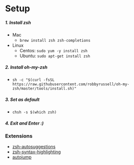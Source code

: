 # Setup
##### 1. Install zsh
 - Mac
   * `brew install zsh zsh-completions`
 - Linux
   * Centos: `sudo yum -y install zsh`
   * Ubuntu: `sudo apt-get install zsh`

##### 2. Install oh-my-zsh
- `sh -c "$(curl -fsSL https://raw.githubusercontent.com/robbyrussell/oh-my-zsh/master/tools/install.sh)"`

##### 3. Set as default
 * `chsh -s $(which zsh)`
 
##### 4. Exit and Enter :)

### Extensions
 - [zsh-autosuggestions](https://github.com/zsh-users/zsh-autosuggestions/blob/master/INSTALL.md)
 - [zsh-syntax-highlighting](https://github.com/zsh-users/zsh-syntax-highlighting/blob/master/INSTALL.md)
 - [autojump](https://github.com/wting/autojump)
